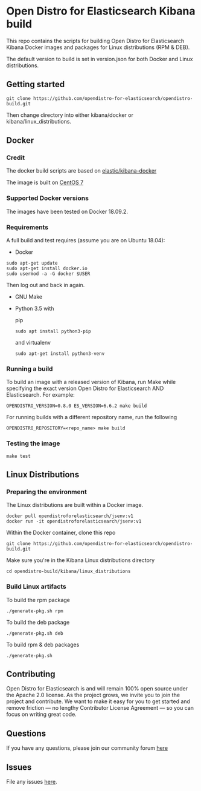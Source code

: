  # Open Distro for Elasticsearch Kibana build

This repo contains the scripts for building Open Distro for Elasticsearch Kibana Docker images and packages for Linux distributions (RPM & DEB).

The default version to build is set in version.json for both Docker and Linux distributions.

## Getting started
```
git clone https://github.com/opendistro-for-elasticsearch/opendistro-build.git
```

Then change directory into either kibana/docker or kibana/linux_distributions.

## Docker

### Credit

The docker build scripts are based on [elastic/kibana-docker](https://github.com/elastic/kibana-docker/tree/6.5)

The image is built on [CentOS 7](https://github.com/CentOS/sig-cloud-instance-images/blob/CentOS-7/docker/Dockerfile)

### Supported Docker versions

The images have been tested on Docker 18.09.2.

### Requirements

A full build and test requires (assume you are on Ubuntu 18.04):

- Docker
```
sudo apt-get update
sudo apt-get install docker.io
sudo usermod -a -G docker $USER
```
Then log out and back in again.

- GNU Make
- Python 3.5 with 

    pip
    ```
    sudo apt install python3-pip
    ```

    and virtualenv

    ```
    sudo apt-get install python3-venv
    ```

### Running a build

To build an image with a released version of Kibana, run Make while specifying the exact version Open Distro for Elasticsearch AND Elasticsearch.
For example:
```
OPENDISTRO_VERSION=0.8.0 ES_VERSION=6.6.2 make build
```

For running builds with a different repository name, run the following
```
OPENDISTRO_REPOSITORY=<repo_name> make build
```

### Testing the image
```
make test
```

## Linux Distributions

### Preparing the environment

The Linux distributions are built within a Docker image.

```
docker pull opendistroforelasticsearch/jsenv:v1
docker run -it opendistroforelasticsearch/jsenv:v1
```

Within the Docker container, clone this repo
```
git clone https://github.com/opendistro-for-elasticsearch/opendistro-build.git
```

Make sure you're in the Kibana Linux distributions directory
```
cd opendistro-build/kibana/linux_distributions
```


### Build Linux artifacts

To build the rpm package
```
./generate-pkg.sh rpm
```

To build the deb package
```
./generate-pkg.sh deb
```

To build rpm & deb packages
```
./generate-pkg.sh
```

## Contributing

Open Distro for Elasticsearch is and will remain 100% open source under the Apache 2.0 license. As the project grows, we invite you to join the project and contribute. We want to make it easy for you to get started and remove friction — no lengthy Contributor License Agreement — so you can focus on writing great code.

## Questions

If you have any questions, please join our community forum [here](https://discuss.opendistrocommunity.dev/)

## Issues

File any issues [here](https://github.com/opendistro-for-elasticsearch/community/issues).
